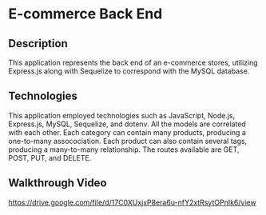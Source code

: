 # E-commerce Back End
## Description
This application represents the back end of an e-commerce stores, utilizing Express.js along with Sequelize to correspond with the MySQL database.

## Technologies

This application employed technologies such as JavaScript, Node.js, Express.js, MySQL, Sequelize, and dotenv. All the models are correlated with each other. Each category can contain many products, producing a one-to-many assocociation. Each product can also contain several tags, producing a many-to-many relationship. The routes available are GET, POST, PUT, and DELETE.

## Walkthrough Video
https://drive.google.com/file/d/17C0XUxjxP8era6u-nfY2xtRsytOPnIk6/view
